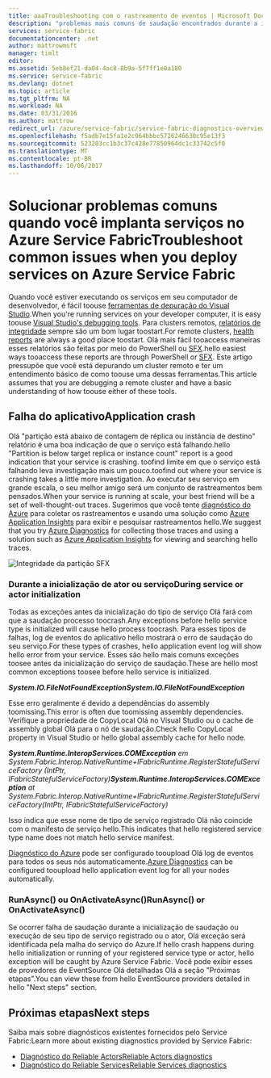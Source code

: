 ```yaml
---
title: aaaTroubleshooting com o rastreamento de eventos | Microsoft Docs
description: "problemas mais comuns de saudação encontrados durante a implantação de serviços no Microsoft Azure Service Fabric."
services: service-fabric
documentationcenter: .net
author: mattrowmsft
manager: timlt
editor: 
ms.assetid: 5eb8ef21-da04-4ac8-8b9a-5f7ff1e0a180
ms.service: service-fabric
ms.devlang: dotnet
ms.topic: article
ms.tgt_pltfrm: NA
ms.workload: NA
ms.date: 03/31/2016
ms.author: mattrow
redirect_url: /azure/service-fabric/service-fabric-diagnostics-overview
ms.openlocfilehash: f5adb7e15fa1e2c964bbbc5726246630c95e13f3
ms.sourcegitcommit: 523283cc1b3c37c428e77850964dc1c33742c5f0
ms.translationtype: MT
ms.contentlocale: pt-BR
ms.lasthandoff: 10/06/2017
---
```

# <a name="troubleshoot-common-issues-when-you-deploy-services-on-azure-service-fabric"></a><span data-ttu-id="957ba-103">Solucionar problemas comuns quando você implanta serviços no Azure Service Fabric</span><span class="sxs-lookup"><span data-stu-id="957ba-103">Troubleshoot common issues when you deploy services on Azure Service Fabric</span></span>
<span data-ttu-id="957ba-104">Quando você estiver executando os serviços em seu computador de desenvolvedor, é fácil toouse [ferramentas de depuração do Visual Studio](service-fabric-diagnostics-how-to-monitor-and-diagnose-services-locally.md).</span><span class="sxs-lookup"><span data-stu-id="957ba-104">When you're running services on your developer computer, it is easy toouse [Visual Studio's debugging tools](service-fabric-diagnostics-how-to-monitor-and-diagnose-services-locally.md).</span></span> <span data-ttu-id="957ba-105">Para clusters remotos, [relatórios de integridade](service-fabric-view-entities-aggregated-health.md) sempre são um bom lugar toostart.</span><span class="sxs-lookup"><span data-stu-id="957ba-105">For remote clusters, [health reports](service-fabric-view-entities-aggregated-health.md) are always a good place toostart.</span></span> <span data-ttu-id="957ba-106">Olá mais fácil tooaccess maneiras esses relatórios são feitas por meio do PowerShell ou [SFX](service-fabric-visualizing-your-cluster.md).</span><span class="sxs-lookup"><span data-stu-id="957ba-106">hello easiest ways tooaccess these reports are through PowerShell or [SFX](service-fabric-visualizing-your-cluster.md).</span></span> <span data-ttu-id="957ba-107">Este artigo pressupõe que você está depurando um cluster remoto e ter um entendimento básico de como toouse uma dessas ferramentas.</span><span class="sxs-lookup"><span data-stu-id="957ba-107">This article assumes that you are debugging a remote cluster and have a basic understanding of how toouse either of these tools.</span></span>

## <a name="application-crash"></a><span data-ttu-id="957ba-108">Falha do aplicativo</span><span class="sxs-lookup"><span data-stu-id="957ba-108">Application crash</span></span>
<span data-ttu-id="957ba-109">Olá "partição está abaixo de contagem de réplica ou instância de destino" relatório é uma boa indicação de que o serviço está falhando.</span><span class="sxs-lookup"><span data-stu-id="957ba-109">hello "Partition is below target replica or instance count" report is a good indication that your service is crashing.</span></span> <span data-ttu-id="957ba-110">toofind limite em que o serviço está falhando leva investigação mais um pouco.</span><span class="sxs-lookup"><span data-stu-id="957ba-110">toofind out where your service is crashing takes a little more investigation.</span></span> <span data-ttu-id="957ba-111">Ao executar seu serviço em grande escala, o seu melhor amigo será um conjunto de rastreamentos bem pensados.</span><span class="sxs-lookup"><span data-stu-id="957ba-111">When your service is running at scale, your best friend will be a set of well-thought-out traces.</span></span>  <span data-ttu-id="957ba-112">Sugerimos que você tente [diagnóstico do Azure](service-fabric-diagnostics-how-to-setup-wad.md) para coletar os rastreamentos e usando uma solução como [Azure Application Insights](https://azure.microsoft.com/services/application-insights/) para exibir e pesquisar rastreamentos hello.</span><span class="sxs-lookup"><span data-stu-id="957ba-112">We suggest that you try [Azure Diagnostics](service-fabric-diagnostics-how-to-setup-wad.md) for collecting those traces and using a solution such as [Azure Application Insights](https://azure.microsoft.com/services/application-insights/) for viewing and searching hello traces.</span></span>

![Integridade da partição SFX](./media/service-fabric-diagnostics-troubleshoot-common-scenarios/crashNewApp.png)

### <a name="during-service-or-actor-initialization"></a><span data-ttu-id="957ba-114">Durante a inicialização de ator ou serviço</span><span class="sxs-lookup"><span data-stu-id="957ba-114">During service or actor initialization</span></span>
<span data-ttu-id="957ba-115">Todas as exceções antes da inicialização do tipo de serviço Olá fará com que a saudação processo toocrash.</span><span class="sxs-lookup"><span data-stu-id="957ba-115">Any exceptions before hello service type is initialized will cause hello process toocrash.</span></span> <span data-ttu-id="957ba-116">Para esses tipos de falhas, log de eventos do aplicativo hello mostrará o erro de saudação do seu serviço.</span><span class="sxs-lookup"><span data-stu-id="957ba-116">For these types of crashes, hello application event log will show hello error from your service.</span></span>
<span data-ttu-id="957ba-117">Esses são hello mais comuns exceções toosee antes da inicialização do serviço de saudação.</span><span class="sxs-lookup"><span data-stu-id="957ba-117">These are hello most common exceptions toosee before hello service is initialized.</span></span>

<span data-ttu-id="957ba-118">***System.IO.FileNotFoundException***</span><span class="sxs-lookup"><span data-stu-id="957ba-118">***System.IO.FileNotFoundException***</span></span>

<span data-ttu-id="957ba-119">Esse erro geralmente é devido a dependências do assembly toomissing.</span><span class="sxs-lookup"><span data-stu-id="957ba-119">This error is often due toomissing assembly dependencies.</span></span> <span data-ttu-id="957ba-120">Verifique a propriedade de CopyLocal Olá no Visual Studio ou o cache de assembly global Olá para o nó de saudação.</span><span class="sxs-lookup"><span data-stu-id="957ba-120">Check hello CopyLocal property in Visual Studio or hello global assembly cache for hello node.</span></span>

<span data-ttu-id="957ba-121">***System.Runtime.InteropServices.COMException*** *em System.Fabric.Interop.NativeRuntime+IFabricRuntime.RegisterStatefulServiceFactory (IntPtr, IFabricStatefulServiceFactory)*</span><span class="sxs-lookup"><span data-stu-id="957ba-121">***System.Runtime.InteropServices.COMException*** *at System.Fabric.Interop.NativeRuntime+IFabricRuntime.RegisterStatefulServiceFactory(IntPtr, IFabricStatefulServiceFactory)*</span></span>

 <span data-ttu-id="957ba-122">Isso indica que esse nome de tipo de serviço registrado Olá não coincide com o manifesto de serviço hello.</span><span class="sxs-lookup"><span data-stu-id="957ba-122">This indicates that hello registered service type name does not match hello service manifest.</span></span>

<span data-ttu-id="957ba-123">[Diagnóstico do Azure](service-fabric-diagnostics-how-to-setup-wad.md) pode ser configurado tooupload Olá log de eventos para todos os seus nós automaticamente.</span><span class="sxs-lookup"><span data-stu-id="957ba-123">[Azure Diagnostics](service-fabric-diagnostics-how-to-setup-wad.md) can be configured tooupload hello application event log for all your nodes automatically.</span></span>

### <a name="runasync-or-onactivateasync"></a><span data-ttu-id="957ba-124">RunAsync() ou OnActivateAsync()</span><span class="sxs-lookup"><span data-stu-id="957ba-124">RunAsync() or OnActivateAsync()</span></span>
<span data-ttu-id="957ba-125">Se ocorrer falha de saudação durante a inicialização de saudação ou execução de seu tipo de serviço registrado ou o ator, Olá exceção será identificada pela malha do serviço do Azure.</span><span class="sxs-lookup"><span data-stu-id="957ba-125">If hello crash happens during hello initialization or running of your registered service type or actor, hello exception will be caught by Azure Service Fabric.</span></span> <span data-ttu-id="957ba-126">Você pode exibir esses de provedores de EventSource Olá detalhadas Olá a seção "Próximas etapas".</span><span class="sxs-lookup"><span data-stu-id="957ba-126">You can view these from hello EventSource providers detailed in hello "Next steps" section.</span></span>

## <a name="next-steps"></a><span data-ttu-id="957ba-127">Próximas etapas</span><span class="sxs-lookup"><span data-stu-id="957ba-127">Next steps</span></span>
<span data-ttu-id="957ba-128">Saiba mais sobre diagnósticos existentes fornecidos pelo Service Fabric:</span><span class="sxs-lookup"><span data-stu-id="957ba-128">Learn more about existing diagnostics provided by Service Fabric:</span></span>

* [<span data-ttu-id="957ba-129">Diagnóstico do Reliable Actors</span><span class="sxs-lookup"><span data-stu-id="957ba-129">Reliable Actors diagnostics</span></span>](service-fabric-reliable-actors-diagnostics.md)
* [<span data-ttu-id="957ba-130">Diagnóstico do Reliable Services</span><span class="sxs-lookup"><span data-stu-id="957ba-130">Reliable Services diagnostics</span></span>](service-fabric-reliable-services-diagnostics.md)

